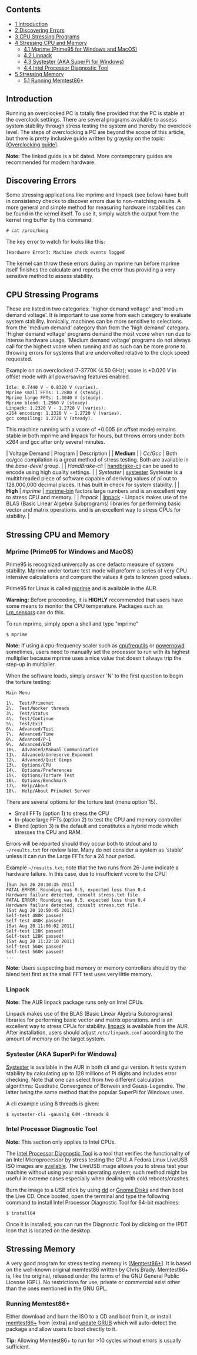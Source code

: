 ## Contents

*   [1 Introduction](#Introduction)
*   [2 Discovering Errors](#Discovering_Errors)
*   [3 CPU Stressing Programs](#CPU_Stressing_Programs)
*   [4 Stressing CPU and Memory](#Stressing_CPU_and_Memory)
    *   [4.1 Mprime (Prime95 for Windows and MacOS)](#Mprime_.28Prime95_for_Windows_and_MacOS.29)
    *   [4.2 Linpack](#Linpack)
    *   [4.3 Systester (AKA SuperPi for Windows)](#Systester_.28AKA_SuperPi_for_Windows.29)
    *   [4.4 Intel Processor Diagnostic Tool](#Intel_Processor_Diagnostic_Tool)
*   [5 Stressing Memory](#Stressing_Memory)
    *   [5.1 Running Memtest86+](#Running_Memtest86.2B)

## Introduction

Running an overclocked PC is totally fine provided that the PC is stable at the overclock settings. There are several programs available to assess system stability through stress testing the system and thereby the overclock level. The steps of overclocking a PC are beyond the scope of this article, but there is pretty inclusive guide written by graysky on the topic: [[Overclocking guide](http://www.hardforum.com/showthread.php?t=1198647)].

**Note:** The linked guide is a bit dated. More contemporary guides are recommended for modern hardware.

## Discovering Errors

Some stressing applications like mprime and linpack (see below) have built in consistency checks to discover errors due to non-matching results. A more general and simple method for measuring hardware instabilities can be found in the kernel itself. To use it, simply watch the output from the kernel ring buffer by this command:

```
# cat /proc/kmsg

```

The key error to watch for looks like this:

```
[Hardware Error]: Machine check events logged

```

The kernel can throw these errors during an mprime run before mprime itself finishes the calculate and reports the error thus providing a very sensitive method to assess stability.

## CPU Stressing Programs

These are listed in two categories: 'higher demand voltage' and 'medium demand voltage'. It is important to use some from each category to evaluate system stability. Ironically, machines can be more sensitive to selections from the 'medium demand' category than from the 'high demand' category. 'Higher demand voltage' programs demand the most vcore when run due to intense hardware usage. 'Medium demand voltage' programs do not always call for the highest vcore when running and as such can be more prone to throwing errors for systems that are undervolted relative to the clock speed requested.

Example on an overclocked i7-3770K (4.50 GHz); vcore is +0.020 V in offset mode with all powersaving features enabled.

```
Idle: 0.7440 V - 0.8320 V (varies).
Mprime small FFTs: 1.2880 V (steady).
Mprime large FFTs: 1.3040 V (steady).
Mprime blend: 1.2960 V (steady).
Linpack: 1.2320 V - 1.2720 V (varies).
x264 encoding: 1.2320 V - 1.2720 V (varies).
gcc compiling: 1.2720 V (steady).

```

This machine running with a vcore of +0.005 (in offset mode) remains stable in both mprime and linpack for hours, but throws errors under both x264 and gcc after only several minutes.

| Voltage Demand | Program | Description |
| **Medium** |
| _Cc/Gcc_ | Both cc/gcc compilation is a great method of stress testing. Both are available in the _base-devel_ group. |
| _HandBrake-cli_ | [handbrake-cli](https://www.archlinux.org/packages/?name=handbrake-cli) can be used to encode using high quality settings. |
| _Systester_ | [systester](https://aur.archlinux.org/packages/systester/) Systester is a multithreaded piece of software capable of deriving values of pi out to 128,000,000 decimal places. It has built in check for system stability. |
| **High** | _mprime_ | [mprime-bin](https://aur.archlinux.org/packages/mprime-bin/) factors large numbers and is an excellent way to stress CPU and memory. |
| _linpack_ | [linpack](https://aur.archlinux.org/packages/linpack/) - Linpack makes use of the BLAS (Basic Linear Algebra Subprograms) libraries for performing basic vector and matrix operations. and is an excellent way to stress CPUs for stability. |

## Stressing CPU and Memory

### Mprime (Prime95 for Windows and MacOS)

Prime95 is recognized universally as one defacto measure of system stability. Mprime under torture test mode will preform a series of very CPU intensive calculations and compare the values it gets to known good values.

Prime95 for Linux is called [mprime](https://aur.archlinux.org/packages/mprime/) and is available in the AUR.

**Warning:** Before proceeding, it is **HIGHLY** recommended that users have some means to monitor the CPU temperature. Packages such as [Lm_sensors](/index.php/Lm_sensors "Lm sensors") can do this.

To run mprime, simply open a shell and type "mprime"

```
$ mprime

```

**Note:** If using a cpu-frequency scaler such as [cpufrequtils](/index.php/Cpufrequtils "Cpufrequtils") or [powernowd](/index.php/Powernowd "Powernowd") sometimes, users need to manually set the processor to run with its highest multiplier because mprime uses a nice value that doesn't always trip the step-up in multiplier.

When the software loads, simply answer 'N' to the first question to begin the torture testing:

```
Main Menu

1\.  Test/Primenet
2\.  Test/Worker threads
3\.  Test/Status
4\.  Test/Continue
5\.  Test/Exit
6\.  Advanced/Test
7\.  Advanced/Time
8\.  Advanced/P-1
9\.  Advanced/ECM
10\.  Advanced/Manual Communication
11\.  Advanced/Unreserve Exponent
12\.  Advanced/Quit Gimps
13\.  Options/CPU
14\.  Options/Preferences
15\.  Options/Torture Test
16\.  Options/Benchmark
17\.  Help/About
18\.  Help/About PrimeNet Server

```

There are several options for the torture test (menu option 15).

*   Small FFTs (option 1) to stress the CPU
*   In-place large FFTs (option 2) to test the CPU and memory controller
*   Blend (option 3) is the default and constitutes a hybrid mode which stresses the CPU and RAM.

Errors will be reported should they occur both to stdout and to `~/results.txt` for review later. Many do not consider a system as 'stable' unless it can run the Large FFTs for a 24 hour period.

Example `~/results.txt`; note that the two runs from 26-June indicate a hardware failure. In this case, due to insufficient vcore to the CPU:

```
[Sun Jun 26 20:10:35 2011]
FATAL ERROR: Rounding was 0.5, expected less than 0.4
Hardware failure detected, consult stress.txt file.
FATAL ERROR: Rounding was 0.5, expected less than 0.4
Hardware failure detected, consult stress.txt file.
[Sat Aug 20 10:50:45 2011]
Self-test 480K passed!
Self-test 480K passed!
[Sat Aug 20 11:06:02 2011]
Self-test 128K passed!
Self-test 128K passed!
[Sat Aug 20 11:22:10 2011]
Self-test 560K passed!
Self-test 560K passed!
...
```

**Note:** Users suspecting bad memory or memory controllers should try the blend test first as the small FFT test uses very little memory.

### Linpack

**Note:** The AUR linpack package runs only on Intel CPUs.

Linpack makes use of the BLAS (Basic Linear Algebra Subprograms) libraries for performing basic vector and matrix operations. and is an excellent way to stress CPUs for stability. [linpack](https://aur.archlinux.org/packages/linpack/) is available from the AUR. After installation, users should adjust `/etc/linpack.conf` according to the amount of memory on the target system.

### Systester (AKA SuperPi for Windows)

[Systester](https://aur.archlinux.org/packages/Systester/) is available in the AUR in both cli and gui version. It tests system stability by calculating up to 128 millions of Pi digits and includes error checking. Note that one can select from two different calculation algorithms: Quadratic Convergence of Borwein and Gauss-Legendre. The latter being the same method that the popular SuperPi for Windows uses.

A cli example using 8 threads is given:

```
$ systester-cli -gausslg 64M -threads 8

```

### Intel Processor Diagnostic Tool

**Note:** This section only applies to Intel CPUs.

The [Intel Processor Diagnostic Tool](https://downloadcenter.intel.com/download/19792/Intel-Processor-Diagnostic-Tool-64-bit-) is a tool that verifies the functionality of an Intel Microprocessor by stress testing the CPU. A Fedora Linux LiveUSB ISO images are [available](http://www.tcsscreening.com/files/users/IPDT_LiveUSB/LiveUSB/index.html). The LiveUSB image allows you to stress test your machine without using your main operating system; such method might be useful in extreme cases especially when dealing with cold reboots/crashes.

Burn the image to a USB stick by using [dd](/index.php/Dd "Dd") or [Gnome Disks](/index.php?title=Gnome_Disks&action=edit&redlink=1 "Gnome Disks (page does not exist)") and then boot the Live CD. Once booted, open the terminal and type the following command to install Intel Processor Diagnostic Tool for 64-bit machines:

```
$ install64

```

Once it is installed, you can run the Diagnostic Tool by clicking on the IPDT Icon that is located on the desktop.

## Stressing Memory

A very good program for stress testing memory is [[Memtest86+](http://www.memtest.org/)]. It is based on the well-known original memtest86 written by Chris Brady. Memtest86+ is, like the original, released under the terms of the GNU General Public License (GPL). No restrictions for use, private or commercial exist other than the ones mentioned in the GNU GPL.

### Running Memtest86+

Either download and burn the ISO to a CD and boot from it, or install [memtest86+](https://www.archlinux.org/packages/?name=memtest86%2B) from [extra] and [update GRUB](/index.php/GRUB#Generate_the_main_configuration_file "GRUB") which will auto-detect the package and allow users to boot directly to it.

**Tip:** Allowing Memtest86+ to run for >10 cycles without errors is usually sufficient.